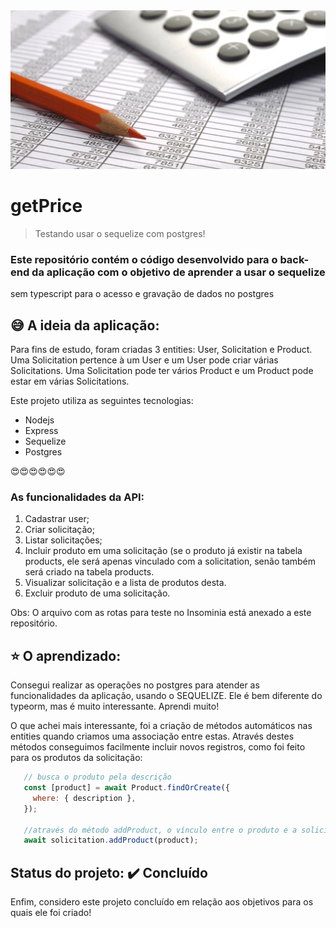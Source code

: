 <img src="https://github.com/camilaseasky/getprice/blob/master/imgs/main.jpg" title="getPrice" alt="GetPrice">



# getPrice

> Testando usar o sequelize com postgres!


### Este repositório contém o código desenvolvido para o back-end da aplicação com o objetivo de aprender a usar o sequelize
sem typescript para o acesso e gravação de dados no postgres

##  :sweat_smile: A ideia da aplicação:
  Para fins de estudo, foram criadas 3 entities: User, Solicitation e Product.
  Uma Solicitation pertence à um User e um User pode criar várias Solicitations.
  Uma Solicitation pode ter vários Product e um Product pode estar em várias Solicitations.
  
  Este projeto utiliza as seguintes tecnologias:
* Nodejs
* Express
* Sequelize
* Postgres
  

 :heart_eyes::heart_eyes::heart_eyes::heart_eyes::heart_eyes::heart_eyes:
 
 ### As funcionalidades da API:
 1. Cadastrar user; 
 2. Criar solicitação;
 3. Listar solicitações;
 4. Incluir produto em uma solicitação (se o produto já existir na tabela products, ele será apenas vinculado com a solicitation, senão
 também será criado na tabela products.
 5. Visualizar solicitação e a lista de produtos desta.
 6. Excluir produto de uma solicitação.
  
 Obs: O arquivo com as rotas para teste no Insominia está anexado a este repositório.
 
 ## :star: O aprendizado:
 Consegui realizar as operações no postgres para atender as funcionalidades da aplicação, usando o SEQUELIZE. Ele é bem diferente do 
 typeorm, mas é muito interessante.
 Aprendi muito!
 
 O que achei mais interessante, foi a criação de métodos automáticos nas entities quando criamos uma associação entre estas. Através
 destes métodos conseguimos facilmente incluir novos registros, como foi feito para os produtos da solicitação:
 
 ```javascript
    // busca o produto pela descrição
    const [product] = await Product.findOrCreate({
      where: { description },
    });

    //através do método addProduct, o vínculo entre o produto e a solicitação
    await solicitation.addProduct(product);
```

   
 ## Status do projeto:    :heavy_check_mark: Concluído
 Enfim, considero este projeto concluído em relação aos objetivos para os quais ele foi criado!
